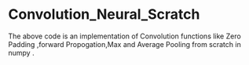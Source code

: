 # Convolution_Neural_Scratch
The above code is an implementation of Convolution functions like Zero Padding ,forward Propogation,Max and Average Pooling from scratch in numpy .
